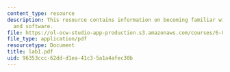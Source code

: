 ```yaml
---
content_type: resource
description: This resource contains information on becoming familiar with the hardware
  and software.
file: https://ol-ocw-studio-app-production.s3.amazonaws.com/courses/6-071j-introduction-to-electronics-signals-and-measurement-spring-2006/96353ccc62ddd1ea41c35a1a4afec30b_lab1.pdf
file_type: application/pdf
resourcetype: Document
title: lab1.pdf
uid: 96353ccc-62dd-d1ea-41c3-5a1a4afec30b
---
```

